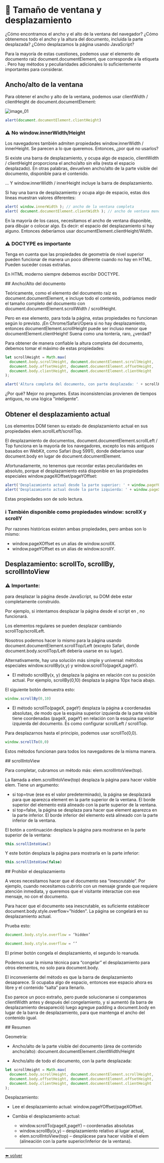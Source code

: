 # 📖 Tamaño de ventana y desplazamiento

¿Cómo encontramos el ancho y el alto de la ventana del navegador? ¿Cómo obtenemos todo el ancho y la altura del documento, incluida la parte desplazada? ¿Cómo desplazamos la página usando JavaScript?

Para la mayoría de estas cuestiones, podemos usar el elemento de documento raíz document.documentElement, que corresponde a la etiqueta <html>. Pero hay métodos y peculiaridades adicionales lo suficientemente importantes para considerar.

## Ancho/alto de la ventana

Para obtener el ancho y alto de la ventana, podemos usar clientWidth / clientHeight de document.documentElement:

![image_01]()

````js
alert(document.documentElement.clientHeight)
````
  
### ⚠️ No window.innerWidth/Height
Los navegadores también admiten propiedades window.innerWidth / innerHeight. Se parecen a lo que queremos. Entonces, ¿por qué no usarlos?

Si existe una barra de desplazamiento, y ocupa algo de espacio, clientWidth / clientHeight proporciona el ancho/alto sin ella (resta el espacio desplazado). En otras palabras, devuelven ancho/alto de la parte visible del documento, disponible para el contenido.

… Y window.innerWidth / innerHeight incluye la barra de desplazamiento.

Si hay una barra de desplazamiento y ocupa algo de espacio, estas dos líneas muestran valores diferentes:

````js
alert( window.innerWidth ); // ancho de la ventana completa
alert( document.documentElement.clientWidth ); // ancho de ventana menos el desplazamiento.
````
En la mayoría de los casos, necesitamos el ancho de ventana disponible, para dibujar o colocar algo. Es decir: el espacio del desplazamiento si hay alguno. Entonces deberíamos usar documentElement.clientHeight/Width.

### ⚠️ DOCTYPE es importante
Tenga en cuenta que las propiedades de geometría de nivel superior pueden funcionar de manera un poco diferente cuando no hay <!DOCTYPE HTML> en HTML. Pueden suceder cosas extrañas.

En HTML moderno siempre debemos escribir DOCTYPE.

## Ancho/Alto del documento

Teóricamente, como el elemento del documento raíz es document.documentElement, e incluye todo el contenido, podríamos medir el tamaño completo del documento con document.documentElement.scrollWidth / scrollHeight.

Pero en ese elemento, para toda la página, estas propiedades no funcionan según lo previsto. ¡En Chrome/Safari/Opera si no hay desplazamiento, entonces documentElement.scrollHeight puede ser incluso menor que documentElement.clientHeight! Suena como una tontería, raro, ¿verdad?

Para obtener de manera confiable la altura completa del documento, debemos tomar el máximo de estas propiedades:

````js
let scrollHeight = Math.max(
  document.body.scrollHeight, document.documentElement.scrollHeight,
  document.body.offsetHeight, document.documentElement.offsetHeight,
  document.body.clientHeight, document.documentElement.clientHeight
);

alert('Altura completa del documento, con parte desplazada: ' + scrollHeight);
````

¿Por qué? Mejor no preguntes. Estas inconsistencias provienen de tiempos antiguos, no una lógica “inteligente”.

## Obtener el desplazamiento actual

Los elementos DOM tienen su estado de desplazamiento actual en sus propiedades elem.scrollLeft/scrollTop.

El desplazamiento de documentos, document.documentElement.scrollLeft / Top funciona en la mayoría de los navegadores, excepto los más antiguos basados en WebKit, como Safari (bug 5991), donde deberíamos usar document.body en lugar de document.documentElement.

Afortunadamente, no tenemos que recordar estas peculiaridades en absoluto, porque el desplazamiento está disponible en las propiedades especiales window.pageXOffset/pageYOffset:

````js
alert('Desplazamiento actual desde la parte superior: ' + window.pageYOffset);
alert('Desplazamiento actual desde la parte izquierda: ' + window.pageXOffset);
````

Estas propiedades son de solo lectura.

### ℹ️ También disponible como propiedades window: scrollX y scrollY
Por razones históricas existen ambas propiedades, pero ambas son lo mismo:

* window.pageXOffset es un alias de window.scrollX.
* window.pageYOffset es un alias de window.scrollY.

## Desplazamiento: scrollTo, scrollBy, scrollIntoView

### ⚠️ Importante:
para desplazar la página desde JavaScript, su DOM debe estar completamente construido.

Por ejemplo, si intentamos desplazar la página desde el script en <head>, no funcionará.

Los elementos regulares se pueden desplazar cambiando scrollTop/scrollLeft.

Nosotros podemos hacer lo mismo para la página usando document.documentElement.scrollTop/Left (excepto Safari, donde document.body.scrollTop/Left debería usarse en su lugar).

Alternativamente, hay una solución más simple y universal: métodos especiales window.scrollBy(x,y) y window.scrollTo(pageX,pageY).

* El método scrollBy(x, y) desplaza la página en relación con su posición actual. Por ejemplo, scrollBy(0,10) desplaza la página 10px hacia abajo.

El siguiente botón demuestra esto:

````js
window.scrollBy(0,10)
````

* El método scrollTo(pageX, pageY) desplaza la página a coordenadas absolutas, de modo que la esquina superior izquierda de la parte visible tiene coordenadas (pageX, pageY) en relación con la esquina superior izquierda del documento. Es como configurar scrollLeft / scrollTop.

Para desplazarnos hasta el principio, podemos usar scrollTo(0,0).

````js
window.scrollTo(0,0)
````

Estos métodos funcionan para todos los navegadores de la misma manera.

## scrollIntoView

Para completar, cubramos un método más: elem.scrollIntoView(top).

La llamada a elem.scrollIntoView(top) desplaza la página para hacer visible elem. Tiene un argumento:

* si top=true (ese es el valor predeterminado), la página se desplazará para que aparezca element en la parte superior de la ventana. El borde superior del elemento está alineado con la parte superior de la ventana.
* si top=false, la página se desplaza para hacer que element aparezca en la parte inferior. El borde inferior del elemento está alineado con la parte inferior de la ventana.

El botón a continuación desplaza la página para mostrarse en la parte superior de la ventana:

````js
this.scrollIntoView()
````

Y este botón desplaza la página para mostrarla en la parte inferior:

````js
this.scrollIntoView(false)
````

## Prohibir el desplazamiento

A veces necesitamos hacer que el documento sea “inescrutable”. Por ejemplo, cuando necesitamos cubrirlo con un mensaje grande que requiere atención inmediata, y queremos que el visitante interactúe con ese mensaje, no con el documento.

Para hacer que el documento sea inescrutable, es suficiente establecer document.body.style.overflow="hidden". La página se congelará en su desplazamiento actual.

Prueba esto:

````js
document.body.style.overflow = ‘hidden’

document.body.style.overflow = ‘’
````
  
El primer botón congela el desplazamiento, el segundo lo reanuda.

Podemos usar la misma técnica para “congelar” el desplazamiento para otros elementos, no solo para document.body.

El inconveniente del método es que la barra de desplazamiento desaparece. Si ocupaba algo de espacio, entonces ese espacio ahora es libre y el contenido “salta” para llenarlo.

Eso parece un poco extraño, pero puede solucionarse si comparamos clientWidth antes y después del congelamiento, y si aumentó (la barra de desplazamiento desapareció) luego agregue padding a document.body en lugar de la barra de desplazamiento, para que mantenga el ancho del contenido igual.

## Resumen

Geometría:

* Ancho/alto de la parte visible del documento (área de contenido ancho/alto): document.documentElement.clientWidth/Height

* Ancho/alto de todo el documento, con la parte desplazada:

````js
let scrollHeight = Math.max(
  document.body.scrollHeight, document.documentElement.scrollHeight,
  document.body.offsetHeight, document.documentElement.offsetHeight,
  document.body.clientHeight, document.documentElement.clientHeight
);
````

Desplazamiento:

* Lee el desplazamiento actual: window.pageYOffset/pageXOffset.

* Cambia el desplazamiento actual:
  - window.scrollTo(pageX,pageY) – coordenadas absolutas
  - window.scrollBy(x,y) – desplazamiento relativo al lugar actual,
  - elem.scrollIntoView(top) – desplácese para hacer visible el elem (alineación con la parte superior/inferior de la ventana).
  
---
[⬅️ volver](https://github.com/VictorHugoAguilar/javascript-interview-questions-explained/blob/main/theory-documento/readme.md)
